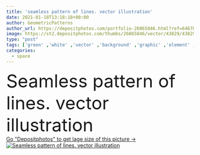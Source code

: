 ```yaml
---
title: 'seamless pattern of lines. vector illustration'
date: 2021-01-18T13:18:18+00:00
author: GeometricPatterns
author_url: https://depositphotos.com/portfolio-26065846.html?ref=64678756
image: https://st2.depositphotos.com/thumbs/26065846/vector/43829/438299898/api_thumb_450.jpg?forcejpeg=true
type: "post"
tags: ['green' ,'white' ,'vector' ,'background' ,'graphic' ,'element' ,'colored' ,'illustration' ,'design' ,'paper' ,'shape' ,'beautiful' ,'decoration' ,'art' ,'decor' ,'summer' ,'nature' ,'spring' ,'abstract' ,'texture' ,'plants' ,'bloom' ,'pattern' ,'style' ,'vintage' ,'seamless' ,'ornament' ,'repeat' ,'modern' ,'gray' ,'elements' ,'backdrop' ,'creative' ,'lines' ,'monochrome' ,'grey' ,'simple' ,'wallpaper' ,'template' ,'sample' ,'geometric' ,'fabric' ,'composition' ,'copy space' ]
categories: 
  - space
---
```

<div aling="center">
            <font size="60"> Seamless pattern of lines. vector illustration</font>   
</div>
<div>
    <a href='https://st2.depositphotos.com/thumbs/26065846/vector/43829/438299898/api_thumb_450.jpg?forcejpeg=true?ref=64678756' target=_blank > Go "Depositphotos" to get lage size of this picture ->
        <img href='https://st2.depositphotos.com/thumbs/26065846/vector/43829/438299898/api_thumb_450.jpg?forcejpeg=true?ref=64678756' src='https://st2.depositphotos.com/26065846/43829/v/950/depositphotos_438299898-stock-illustration-seamless-pattern-lines-vector-illustration.jpg?forcejpeg=true' alt='Seamless pattern of lines. vector illustration' >
    </a>
</div>
